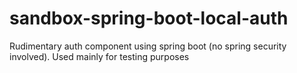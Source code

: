 # sandbox-spring-boot-local-auth
Rudimentary auth component using spring boot (no spring security involved). Used mainly for testing purposes
